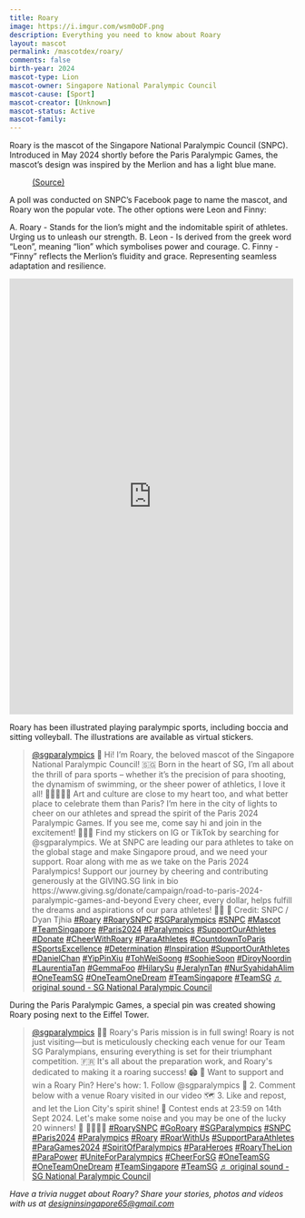 ```yaml
---
title: Roary
image: https://i.imgur.com/wsm0oDF.png
description: Everything you need to know about Roary
layout: mascot
permalink: /mascotdex/roary/
comments: false
birth-year: 2024
mascot-type: Lion
mascot-owner: Singapore National Paralympic Council
mascot-cause: [Sport]
mascot-creator: [Unknown]
mascot-status: Active
mascot-family: 
---
```


Roary is the mascot of the Singapore National Paralympic Council (SNPC). Introduced in May 2024 shortly before the Paris Paralympic Games, the mascot’s design was inspired by the Merlion and has a light blue mane.

<figure>
<img src="https://i.imgur.com/C3RAlUI.jpg" alt="">
<figcaption><a href="https://www.facebook.com/photo?fbid=926630419489444&set=pcb.926630862822733" target="_blank">(Source)</a></figcaption>
</figure>

A poll was conducted on SNPC’s Facebook page to name the mascot, and Roary won the popular vote. The other options were Leon and Finny:

A. Roary - Stands for the lion’s might and the indomitable spirit of athletes. Urging us to unleash our strength.
B. Leon - Is derived from the greek word “Leon”, meaning “lion” which symbolises power and courage.
C. Finny - “Finny” reflects the Merlion’s fluidity and grace. Representing seamless adaptation and resilience.

<div class="fb-post-container">
<iframe src="https://www.facebook.com/plugins/video.php?height=476&href=https%3A%2F%2Fwww.facebook.com%2Fsgparalympics%2Fvideos%2F298174316674927%2F&show_text=false&width=267&t=0" width="500" height="766" style="border:none;overflow:hidden" scrolling="no" frameborder="0" allowfullscreen="true" allow="autoplay; clipboard-write; encrypted-media; picture-in-picture; web-share"></iframe>
</div>


Roary has been illustrated playing paralympic sports, including boccia and sitting volleyball. The illustrations are available as virtual stickers. 

<blockquote class="tiktok-embed" cite="https://www.tiktok.com/@sgparalympics/video/7407080663674801409" data-video-id="7407080663674801409" style="max-width: 605px;min-width: 325px;" > <section> <a target="_blank" title="@sgparalympics" href="https://www.tiktok.com/@sgparalympics?refer=embed">@sgparalympics</a> 🦁 Hi! I’m Roary, the beloved mascot of the Singapore National Paralympic Council! 🇸🇬 Born in the heart of SG, I’m all about the thrill of para sports – whether it’s the precision of para shooting, the dynamism of swimming, or the sheer power of athletics, I love it all! 🏊‍♂️🎯🏃‍♂️ Art and culture are close to my heart too, and what better place to celebrate them than Paris? I’m here in the city of lights to cheer on our athletes and spread the spirit of the Paris 2024 Paralympic Games. If you see me, come say hi and join in the excitement! 🎨🇫🇷 Find my stickers on IG or TikTok by searching for @sgparalympics. We at SNPC are leading our para athletes to take on the global stage and make Singapore proud, and we need your support. Roar along with me as we take on the Paris 2024 Paralympics! Support our journey by cheering and contributing generously at the GIVING.SG link in bio https:&#47;&#47;www.giving.sg&#47;donate&#47;campaign&#47;road-to-paris-2024-paralympic-games-and-beyond Every cheer, every dollar, helps fulfill the dreams and aspirations of our para athletes! 🥇💖 📸 Credit: SNPC &#47; Dyan Tjhia <a title="roary" target="_blank" href="https://www.tiktok.com/tag/roary?refer=embed">#Roary</a> <a title="roarysnpc" target="_blank" href="https://www.tiktok.com/tag/roarysnpc?refer=embed">#RoarySNPC</a> <a title="sgparalympics" target="_blank" href="https://www.tiktok.com/tag/sgparalympics?refer=embed">#SGParalympics</a> <a title="snpc" target="_blank" href="https://www.tiktok.com/tag/snpc?refer=embed">#SNPC</a> <a title="mascot" target="_blank" href="https://www.tiktok.com/tag/mascot?refer=embed">#Mascot</a> <a title="teamsingapore" target="_blank" href="https://www.tiktok.com/tag/teamsingapore?refer=embed">#TeamSingapore</a> <a title="paris2024" target="_blank" href="https://www.tiktok.com/tag/paris2024?refer=embed">#Paris2024</a> <a title="paralympics" target="_blank" href="https://www.tiktok.com/tag/paralympics?refer=embed">#Paralympics</a> <a title="supportourathletes" target="_blank" href="https://www.tiktok.com/tag/supportourathletes?refer=embed">#SupportOurAthletes</a> <a title="donate" target="_blank" href="https://www.tiktok.com/tag/donate?refer=embed">#Donate</a> <a title="cheerwithroary" target="_blank" href="https://www.tiktok.com/tag/cheerwithroary?refer=embed">#CheerWithRoary</a> <a title="paraathletes" target="_blank" href="https://www.tiktok.com/tag/paraathletes?refer=embed">#ParaAthletes</a> <a title="countdowntoparis" target="_blank" href="https://www.tiktok.com/tag/countdowntoparis?refer=embed">#CountdownToParis</a> <a title="sportsexcellence" target="_blank" href="https://www.tiktok.com/tag/sportsexcellence?refer=embed">#SportsExcellence</a> <a title="determination" target="_blank" href="https://www.tiktok.com/tag/determination?refer=embed">#Determination</a> <a title="inspiration" target="_blank" href="https://www.tiktok.com/tag/inspiration?refer=embed">#Inspiration</a> <a title="supportourathletes" target="_blank" href="https://www.tiktok.com/tag/supportourathletes?refer=embed">#SupportOurAthletes</a> <a title="danielchan" target="_blank" href="https://www.tiktok.com/tag/danielchan?refer=embed">#DanielChan</a> <a title="yippinxiu" target="_blank" href="https://www.tiktok.com/tag/yippinxiu?refer=embed">#YipPinXiu</a> <a title="tohweisoong" target="_blank" href="https://www.tiktok.com/tag/tohweisoong?refer=embed">#TohWeiSoong</a> <a title="sophiesoon" target="_blank" href="https://www.tiktok.com/tag/sophiesoon?refer=embed">#SophieSoon</a> <a title="diroynoordin" target="_blank" href="https://www.tiktok.com/tag/diroynoordin?refer=embed">#DiroyNoordin</a> <a title="laurentiatan" target="_blank" href="https://www.tiktok.com/tag/laurentiatan?refer=embed">#LaurentiaTan</a> <a title="gemmafoo" target="_blank" href="https://www.tiktok.com/tag/gemmafoo?refer=embed">#GemmaFoo</a> <a title="hilarysu" target="_blank" href="https://www.tiktok.com/tag/hilarysu?refer=embed">#HilarySu</a> <a title="jeralyntan" target="_blank" href="https://www.tiktok.com/tag/jeralyntan?refer=embed">#JeralynTan</a> <a title="nursyahidahalim" target="_blank" href="https://www.tiktok.com/tag/nursyahidahalim?refer=embed">#NurSyahidahAlim</a> <a title="oneteamsg" target="_blank" href="https://www.tiktok.com/tag/oneteamsg?refer=embed">#OneTeamSG</a> <a title="oneteamonedream" target="_blank" href="https://www.tiktok.com/tag/oneteamonedream?refer=embed">#OneTeamOneDream</a> <a title="teamsingapore" target="_blank" href="https://www.tiktok.com/tag/teamsingapore?refer=embed">#TeamSingapore</a> <a title="teamsg" target="_blank" href="https://www.tiktok.com/tag/teamsg?refer=embed">#TeamSG</a> <a target="_blank" title="♬ original sound  - SG National Paralympic Council" href="https://www.tiktok.com/music/original-sound-SG-National-Paralympic-Council-7407080701055830801?refer=embed">♬ original sound  - SG National Paralympic Council</a> </section> </blockquote> <script async src="https://www.tiktok.com/embed.js"></script>

During the Paris Paralympic Games, a special pin was created showing Roary posing next to the Eiffel Tower.

<blockquote class="tiktok-embed" cite="https://www.tiktok.com/@sgparalympics/video/7407704321569115409" data-video-id="7407704321569115409" style="max-width: 605px;min-width: 325px;" > <section> <a target="_blank" title="@sgparalympics" href="https://www.tiktok.com/@sgparalympics?refer=embed">@sgparalympics</a> 🦁🐾 Roary&#39;s Paris mission is in full swing! Roary is not just visiting—but is meticulously checking each venue for our Team SG Paralympians, ensuring everything is set for their triumphant competition. 🇫🇷 It&#39;s all about the preparation work, and Roary&#39;s dedicated to making it a roaring success! 🏟️ 👑 Want to support and win a Roary Pin? Here&#39;s how: 1. Follow @sgparalympics 🤳 2. Comment below with a venue Roary visited in our video 🗺️ 3. Like and repost, and let the Lion City&#39;s spirit shine! 🌟 Contest ends at 23:59 on 14th Sept 2024. Let&#39;s make some noise and you may be one of the lucky 20 winners! 🏁 🦁✨🇸🇬 <a title="roarysnpc" target="_blank" href="https://www.tiktok.com/tag/roarysnpc?refer=embed">#RoarySNPC</a> <a title="goroary" target="_blank" href="https://www.tiktok.com/tag/goroary?refer=embed">#GoRoary</a> <a title="sgparalympics" target="_blank" href="https://www.tiktok.com/tag/sgparalympics?refer=embed">#SGParalympics</a> <a title="snpc" target="_blank" href="https://www.tiktok.com/tag/snpc?refer=embed">#SNPC</a> <a title="paris2024" target="_blank" href="https://www.tiktok.com/tag/paris2024?refer=embed">#Paris2024</a> <a title="paralympics" target="_blank" href="https://www.tiktok.com/tag/paralympics?refer=embed">#Paralympics</a> <a title="roary" target="_blank" href="https://www.tiktok.com/tag/roary?refer=embed">#Roary</a> <a title="roarwithus" target="_blank" href="https://www.tiktok.com/tag/roarwithus?refer=embed">#RoarWithUs</a> <a title="supportparaathletes" target="_blank" href="https://www.tiktok.com/tag/supportparaathletes?refer=embed">#SupportParaAthletes</a> <a title="paragames2024" target="_blank" href="https://www.tiktok.com/tag/paragames2024?refer=embed">#ParaGames2024</a> <a title="spiritofparalympics" target="_blank" href="https://www.tiktok.com/tag/spiritofparalympics?refer=embed">#SpiritOfParalympics</a> <a title="paraheroes" target="_blank" href="https://www.tiktok.com/tag/paraheroes?refer=embed">#ParaHeroes</a> <a title="roarythelion" target="_blank" href="https://www.tiktok.com/tag/roarythelion?refer=embed">#RoaryTheLion</a> <a title="parapower" target="_blank" href="https://www.tiktok.com/tag/parapower?refer=embed">#ParaPower</a> <a title="uniteforparalympics" target="_blank" href="https://www.tiktok.com/tag/uniteforparalympics?refer=embed">#UniteForParalympics</a> <a title="cheerforsg" target="_blank" href="https://www.tiktok.com/tag/cheerforsg?refer=embed">#CheerForSG</a> <a title="oneteamsg" target="_blank" href="https://www.tiktok.com/tag/oneteamsg?refer=embed">#OneTeamSG</a> <a title="oneteamonedream" target="_blank" href="https://www.tiktok.com/tag/oneteamonedream?refer=embed">#OneTeamOneDream</a> <a title="teamsingapore" target="_blank" href="https://www.tiktok.com/tag/teamsingapore?refer=embed">#TeamSingapore</a> <a title="teamsg" target="_blank" href="https://www.tiktok.com/tag/teamsg?refer=embed">#TeamSG</a> <a target="_blank" title="♬ original sound  - SG National Paralympic Council" href="https://www.tiktok.com/music/original-sound-SG-National-Paralympic-Council-7407704364346854145?refer=embed">♬ original sound  - SG National Paralympic Council</a> </section> </blockquote> <script async src="https://www.tiktok.com/embed.js"></script>

<i>Have a trivia nugget about Roary? Share your stories, photos and videos with us at designinsingapore65@gmail.com</i>
